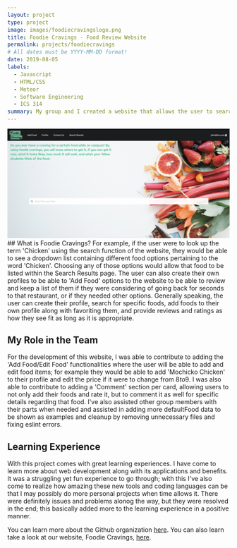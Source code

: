 ```yaml
---
layout: project
type: project
image: images/foodiecravingslogo.png
title: Foodie Cravings - Food Review Website
permalink: projects/foodiecravings
# All dates must be YYYY-MM-DD format!
date: 2019-08-05
labels:
  - Javascript
  - HTML/CSS
  - Meteor
  - Software Engineering
  - ICS 314
summary: My group and I created a website that allows the user to search specific locations that serve food that was looked up by the user, along with reviewing them. 
---
```

<img class="ui medium right floated rounded image" src="../images/foodiecravings.png">
## What is Foodie Cravings?
For example, if the user were to look up the term 'Chicken' using the search function of the website, they would be able to see a dropdown list containing different food options pertaining to the word 'Chicken'. Choosing any of those options would allow that food to be listed within the Search Results page. The user can also create their own profiles to be able to 'Add Food' options to the website to be able to review and keep a list of them if they were considering of going back for seconds to that restaurant, or if they needed other options. Generally speaking, the user can create their profile, search for specific foods, add foods to their own profile along with favoriting them, and provide reviews and ratings as how they see fit as long as it is appropriate.

## My Role in the Team
For the development of this website, I was able to contribute to adding the 'Add Food/Edit Food' functionalities where the user will be able to add and edit food items; for example they would be able to add 'Mochicko Chicken' to their profile and edit the price if it were to change from $8 to 9$. I was also able to contribute to adding a 'Comment' section per card, allowing users to not only add their foods and rate it, but to comment it as well for specific details regarding that food. I've also assisted other group members with their parts when needed and assisted in adding more defaultFood data to be shown as examples and cleanup by removing unnecessary files and fixing eslint errors. 

## Learning Experience
With this project comes with great learning experiences. I have come to learn more about web development along with its applications and benefits. It was a struggling yet fun experience to go through; with this I've also come to realize how amazing these new tools and coding languages can be that I may possibly do more personal projects when time allows it. There were definitely issues and problems alonog the way, but they were resolved in the end; this basically added more to the learning experience in a positive manner.


You can learn more about the Github organization [here](https://foodiecravings.github.io/).
You can also learn take a look at our website, Foodie Cravings, [here](http://foodiecravings.meteorapp.com/#/).



